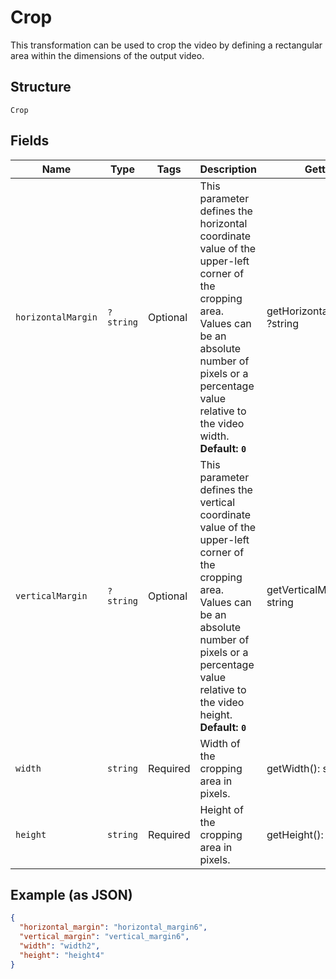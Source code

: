 
# Crop

This transformation can be used to crop the video by defining a rectangular area within the dimensions of the output video.

## Structure

`Crop`

## Fields

| Name | Type | Tags | Description | Getter | Setter |
|  --- | --- | --- | --- | --- | --- |
| `horizontalMargin` | `?string` | Optional | This parameter defines the horizontal coordinate value of the upper-left corner of the cropping area. Values can be an absolute number of pixels or a percentage value relative to the video width. **Default: `0`** | getHorizontalMargin(): ?string | setHorizontalMargin(?string horizontalMargin): void |
| `verticalMargin` | `?string` | Optional | This parameter defines the vertical coordinate value of the upper-left corner of the cropping area. Values can be an absolute number of pixels or a percentage value relative to the video height. **Default: `0`** | getVerticalMargin(): ?string | setVerticalMargin(?string verticalMargin): void |
| `width` | `string` | Required | Width of the cropping area in pixels. | getWidth(): string | setWidth(string width): void |
| `height` | `string` | Required | Height of the cropping area in pixels. | getHeight(): string | setHeight(string height): void |

## Example (as JSON)

```json
{
  "horizontal_margin": "horizontal_margin6",
  "vertical_margin": "vertical_margin6",
  "width": "width2",
  "height": "height4"
}
```

